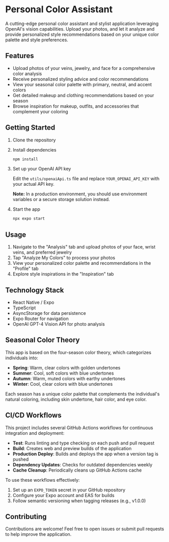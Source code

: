 # Personal Color Assistant

A cutting-edge personal color assistant and stylist application leveraging OpenAI's vision capabilities. Upload your photos, and let it analyze and provide personalized style recommendations based on your unique color palette and style preferences.

## Features

- Upload photos of your veins, jewelry, and face for a comprehensive color analysis
- Receive personalized styling advice and color recommendations
- View your seasonal color palette with primary, neutral, and accent colors
- Get detailed makeup and clothing recommendations based on your season
- Browse inspiration for makeup, outfits, and accessories that complement your coloring

## Getting Started

1. Clone the repository

2. Install dependencies

   ```bash
   npm install
   ```

3. Set up your OpenAI API key
   
   Edit the `utils/openaiApi.ts` file and replace `YOUR_OPENAI_API_KEY` with your actual API key.
   
   **Note:** In a production environment, you should use environment variables or a secure storage solution instead.

4. Start the app

   ```bash
   npx expo start
   ```

## Usage

1. Navigate to the "Analysis" tab and upload photos of your face, wrist veins, and preferred jewelry
2. Tap "Analyze My Colors" to process your photos
3. View your personalized color palette and recommendations in the "Profile" tab
4. Explore style inspirations in the "Inspiration" tab

## Technology Stack

- React Native / Expo
- TypeScript
- AsyncStorage for data persistence
- Expo Router for navigation
- OpenAI GPT-4 Vision API for photo analysis

## Seasonal Color Theory

This app is based on the four-season color theory, which categorizes individuals into:

- **Spring**: Warm, clear colors with golden undertones
- **Summer**: Cool, soft colors with blue undertones
- **Autumn**: Warm, muted colors with earthy undertones
- **Winter**: Cool, clear colors with blue undertones

Each season has a unique color palette that complements the individual's natural coloring, including skin undertone, hair color, and eye color.

## CI/CD Workflows

This project includes several GitHub Actions workflows for continuous integration and deployment:

- **Test**: Runs linting and type checking on each push and pull request
- **Build**: Creates web and preview builds of the application
- **Production Deploy**: Builds and deploys the app when a version tag is pushed
- **Dependency Updates**: Checks for outdated dependencies weekly
- **Cache Cleanup**: Periodically cleans up GitHub Actions cache

To use these workflows effectively:

1. Set up an `EXPO_TOKEN` secret in your GitHub repository
2. Configure your Expo account and EAS for builds
3. Follow semantic versioning when tagging releases (e.g., v1.0.0)

## Contributing

Contributions are welcome! Feel free to open issues or submit pull requests to help improve the application.
